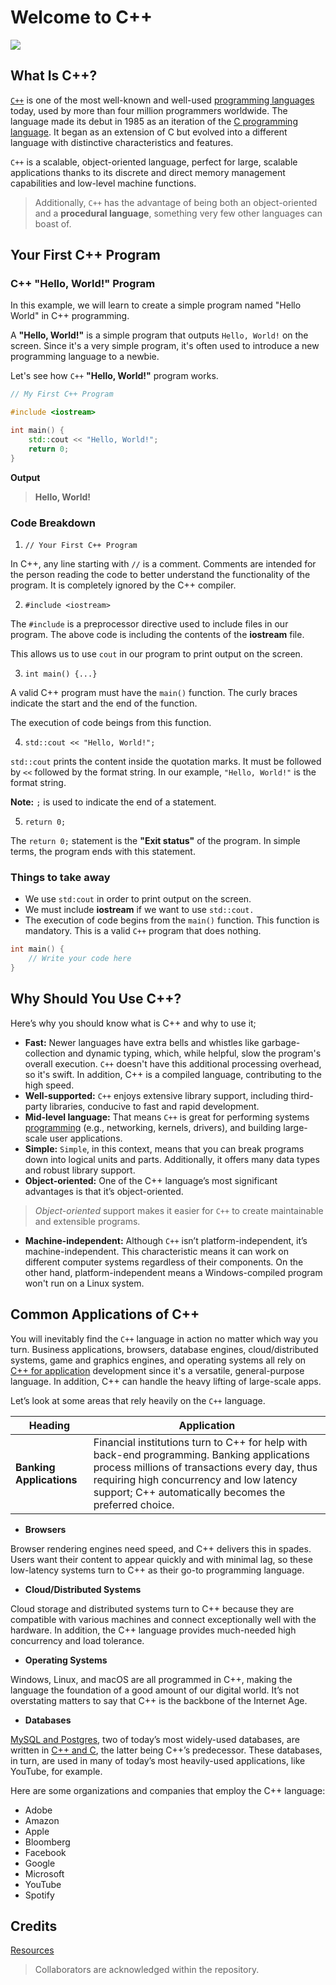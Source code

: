 # Welcome to C++
<img src="https://www.simplilearn.com/ice9/free_resources_article_thumb/What_is_CPP.jpg" width="" height="" />

## What Is C++?
[`C++`](https://www.simplilearn.com/tutorials/cpp-tutorial/cpp-basics) is one of the most well-known and well-used [programming languages](https://www.simplilearn.com/tutorials/programming-tutorial/first-programming-language) today, used by more than four million programmers worldwide. The language made its debut in 1985 as an iteration of the [C programming language](https://www.simplilearn.com/c-programming-article). It began as an extension of C but evolved into a different language with distinctive characteristics and features.

`C++` is a scalable, object-oriented language, perfect for large, scalable applications thanks to its discrete and direct memory management capabilities and low-level machine functions.

> Additionally, `C++` has the advantage of being both an object-oriented and a **procedural language**, something very few other languages can boast of.

## Your First C++ Program
### C++ "Hello, World!" Program
In this example, we will learn to create a simple program named "Hello World" in C++ programming.

A **"Hello, World!"** is a simple program that outputs `Hello, World!` on the screen. Since it's a very simple program, it's often used to introduce a new programming language to a newbie.

Let's see how `C++` **"Hello, World!"** program works.

```C++
// My First C++ Program

#include <iostream>

int main() {
    std::cout << "Hello, World!";
    return 0;
}
```

**Output**
> **Hello, World!**

### Code Breakdown
1. `// Your First C++ Program`

In C++, any line starting with `//` is a comment. Comments are intended for the person reading the code to better understand the functionality of the program. It is completely ignored by the C++ compiler.

2. `#include <iostream>`

The `#include` is a preprocessor directive used to include files in our program. The above code is including the contents of the **iostream** file.

This allows us to use `cout` in our program to print output on the screen.

3. `int main() {...}`

A valid C++ program must have the `main()` function. The curly braces indicate the start and the end of the function.

The execution of code beings from this function.

4. `std::cout << "Hello, World!";`

`std::cout` prints the content inside the quotation marks. It must be followed by `<<` followed by the format string. In our example, `"Hello, World!"` is the format string.

**Note:** `;` is used to indicate the end of a statement.

5. `return 0;`

The `return 0;` statement is the **"Exit status"** of the program. In simple terms, the program ends with this statement.

### Things to take away
- We use `std:cout` in order to print output on the screen.
- We must include **iostream** if we want to use `std::cout.`
- The execution of code begins from the `main()` function. This function is mandatory. This is a valid `C++` program that does nothing.

```C++
int main() {
    // Write your code here
}
```

## Why Should You Use C++?
Here’s why you should know what is C++ and why to use it;

- **Fast:** Newer languages have extra bells and whistles like garbage-collection and dynamic typing, which, while helpful, slow the program's overall execution. `C++` doesn't have this additional processing overhead, so it's swift. In addition, C++ is a compiled language, contributing to the high speed.
- **Well-supported:** `C++` enjoys extensive library support, including third-party libraries, conducive to fast and rapid development.
- **Mid-level language:** That means `C++` is great for performing systems [programming](https://www.simplilearn.com/how-to-learn-programming-article) (e.g., networking, kernels, drivers), and building large-scale user applications.
- **Simple:** `Simple`, in this context, means that you can break programs down into logical units and parts. Additionally, it offers many data types and robust library support.
- **Object-oriented:** One of the C++ language’s most significant advantages is that it’s object-oriented.

> *Object-oriented* support makes it easier for `C++` to create maintainable and extensible programs.
- **Machine-independent:** Although `C++` isn’t platform-independent, it’s machine-independent. This characteristic means it can work on different computer systems regardless of their components. On the other hand, platform-independent means a Windows-compiled program won't run on a Linux system.

## Common Applications of C++
You will inevitably find the `C++` language in action no matter which way you turn. Business applications, browsers, database engines, cloud/distributed systems, game and graphics engines, and operating systems all rely on [C++ for application](https://www.simplilearn.com/c-plus-plus-programming-for-beginners-article) development since it's a versatile, general-purpose language. In addition, C++ can handle the heavy lifting of large-scale apps.

Let’s look at some areas that rely heavily on the `C++` language.

| Heading | Application |
| --- | --- |
| **Banking Applications** | Financial institutions turn to C++ for help with back-end programming. Banking applications process millions of transactions every day, thus requiring high concurrency and low latency support; C++ automatically becomes the preferred choice. |

- **Browsers**

Browser rendering engines need speed, and C++ delivers this in spades. Users want their content to appear quickly and with minimal lag, so these low-latency systems turn to C++ as their go-to programming language.

- **Cloud/Distributed Systems**

Cloud storage and distributed systems turn to C++ because they are compatible with various machines and connect exceptionally well with the hardware. In addition, the C++ language provides much-needed high concurrency and load tolerance.

- **Operating Systems**

Windows, Linux, and macOS are all programmed in C++, making the language the foundation of a good amount of our digital world. It’s not overstating matters to say that C++ is the backbone of the Internet Age.

- **Databases**

[MySQL and Postgres](https://www.simplilearn.com/tutorials/sql-tutorial/postgresql-vs-mysql), two of today’s most widely-used databases, are written in [C++ and C](https://www.simplilearn.com/tutorials/cpp-tutorial/difference-between-c-and-cpp), the latter being C++’s predecessor. These databases, in turn, are used in many of today’s most heavily-used applications, like YouTube, for example.

Here are some organizations and companies that employ the C++ language:
- Adobe
- Amazon
- Apple
- Bloomberg
- Facebook
- Google
- Microsoft
- YouTube
- Spotify

## Credits
[Resources](https://www.simplilearn.com/what-is-cpp-programming-article)

> Collaborators are acknowledged within the repository.
